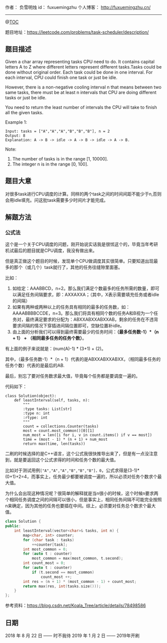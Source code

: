 
作者： 负雪明烛
id：	fuxuemingzhu
个人博客：	http://fuxuemingzhu.cn/

---
@[TOC](目录)

题目地址：https://leetcode.com/problems/task-scheduler/description/

## 题目描述

Given a char array representing tasks CPU need to do. It contains capital letters A to Z where different letters represent different tasks.Tasks could be done without original order. Each task could be done in one interval. For each interval, CPU could finish one task or just be idle.

However, there is a non-negative cooling interval n that means between two same tasks, there must be at least n intervals that CPU are doing different tasks or just be idle.

You need to return the least number of intervals the CPU will take to finish all the given tasks.

Example 1:

    Input: tasks = ["A","A","A","B","B","B"], n = 2
    Output: 8
    Explanation: A -> B -> idle -> A -> B -> idle -> A -> B.

Note:

1. The number of tasks is in the range [1, 10000].
1. The integer n is in the range [0, 100].



## 题目大意

对很多task进行CPU调度的计算。同样的两个task之间的时间间距不能少于n,否则会用idle填充。问这批task需要多少时间片才能完成。

## 解题方法

### 公式法

这个是一个关于CPU调度的问题，刚开始说实话我是很怵这个的，毕竟当年考研机试最后的题目就是CPU调度，我没有做出来。

但是真正做这个题目的时候，发现单个CPU做调度其实很简单。只要知道出现最多的那个（或几个）task就行了，其他的任务往缝隙里面塞。

比如：

1. 如给定：AAABBCD，n=2。那么我们满足个数最多的任务所需的数量，即可以满足任务间隔要求，即：AXXAXXA；（其中，X表示需要填充任务或者idle的间隔）
1. 如果有两种或两种以上的任务具有相同的最多的任务数，如：AAAABBBBCCDE，n=3。那么我们将具有相同个数的任务A和B视为一个任务对，最终满足要求的分配为：ABXXABXXABXXAB，剩余的任务在不违背要求间隔的情况下穿插进间隔位置即可，空缺位置补idle。
1. 由上面的分析我们可以得到最终需要最少的任务时间：**（最多任务数-1）*（n + 1） + （相同最多任务的任务个数）**。

有上面的例子来说就是：(num(A)-1) * (3+1) + (2)。

其中，（最多任务数-1）*（n + 1）代表的是ABXXABXXABXX，（相同最多任务的任务个数）代表的是最后的AB.

最后，别忘了要对任务数求最大值，毕竟每个任务都是要调度一遍的。

代码如下：

```python3
class Solution(object):
    def leastInterval(self, tasks, n):
        """
        :type tasks: List[str]
        :type n: int
        :rtype: int
        """
        count = collections.Counter(tasks)
        most = count.most_common()[0][1]
        num_most = len([i for i, v in count.items() if v == most])
        time = (most - 1) * (n + 1) + num_most
        return max(time, len(tasks))
```

二刷的时候选择的是C++语言，这个公式我很快推导出来了，但是有一点没注意到，就是要返回这个公式求得的时间和任务个数的最大值。

比如对于测试用例``["A","A","A","B","B","B"]，0``，公式求得是(3-1)*(0+1)+2=4，而事实上，任务最少都要被调度一遍的，所以必须对任务个数求个最大值。

为什么会出现这种情况呢？很简单的解释就是当n很小的时候，这个时候n要求两个相同任务调度之间的间隔可以很小，但是事实上，相同任务间隔不可能完全按照n来确定，因为其他的任务也要插在中间。综上，必须要对任务总个数求个最大值。

```cpp
class Solution {
public:
    int leastInterval(vector<char>& tasks, int n) {
        map<char, int> counter;
        for (char task : tasks)
            ++counter[task];
        int most_common = 0;
        for (auto t : counter)
            most_common = max(most_common, t.second);
        int count_most = 0;
        for (auto t : counter)
            if (t.second == most_common)
                count_most ++;
        int res = (n + 1) * (most_common - 1) + count_most;
        return max(res, int(tasks.size()));
    }
};
```

参考资料：https://blog.csdn.net/Koala_Tree/article/details/78498586

## 日期

2018 年 8 月 22 日 —— 时不我待
2019 年 1 月 2 日 —— 2019年开刷
